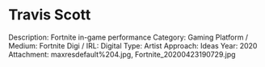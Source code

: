 # Travis Scott

Description: Fortnite in-game performance
Category: Gaming
Platform / Medium: Fortnite
Digi / IRL: Digital
Type: Artist
Approach: Ideas
Year: 2020
Attachment: maxresdefault%204.jpg, Fortnite_20200423190729.jpg